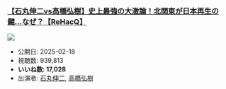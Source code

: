 ### [【石丸伸二vs高橋弘樹】史上最強の大激論！北関東が日本再生の鍵…なぜ？【ReHacQ】](https://www.youtube.com/watch?v=Lcj1tooXlSk)
[![](https://img.youtube.com/vi/Lcj1tooXlSk/sddefault.jpg)](https://www.youtube.com/watch?v=Lcj1tooXlSk)
-   公開日: 2025-02-18
-   視聴数: 939,813
-   **いいね数: 17,028**
-   出演者: [石丸伸二](/rehacq_fan/people/石丸伸二 "wikilink"), [高橋弘樹](/rehacq_fan/people/高橋弘樹 "wikilink")
